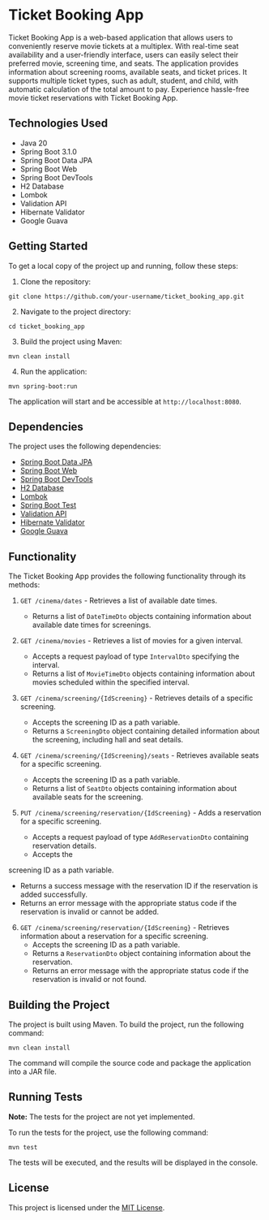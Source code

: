 # Ticket Booking App

Ticket Booking App is a web-based application that allows users to conveniently reserve movie tickets at a multiplex. With real-time seat availability and a user-friendly interface, users can easily select their preferred movie, screening time, and seats. The application provides information about screening rooms, available seats, and ticket prices. It supports multiple ticket types, such as adult, student, and child, with automatic calculation of the total amount to pay. Experience hassle-free movie ticket reservations with Ticket Booking App.

## Technologies Used

- Java 20
- Spring Boot 3.1.0
- Spring Boot Data JPA
- Spring Boot Web
- Spring Boot DevTools
- H2 Database
- Lombok
- Validation API
- Hibernate Validator
- Google Guava

## Getting Started

To get a local copy of the project up and running, follow these steps:

1. Clone the repository:

```
git clone https://github.com/your-username/ticket_booking_app.git
```

2. Navigate to the project directory:

```
cd ticket_booking_app
```

3. Build the project using Maven:

```
mvn clean install
```

4. Run the application:

```
mvn spring-boot:run
```

The application will start and be accessible at `http://localhost:8080`.

## Dependencies

The project uses the following dependencies:

- [Spring Boot Data JPA](https://mvnrepository.com/artifact/org.springframework.boot/spring-boot-starter-data-jpa)
- [Spring Boot Web](https://mvnrepository.com/artifact/org.springframework.boot/spring-boot-starter-web)
- [Spring Boot DevTools](https://mvnrepository.com/artifact/org.springframework.boot/spring-boot-devtools)
- [H2 Database](https://mvnrepository.com/artifact/com.h2database/h2)
- [Lombok](https://mvnrepository.com/artifact/org.projectlombok/lombok)
- [Spring Boot Test](https://mvnrepository.com/artifact/org.springframework.boot/spring-boot-starter-test)
- [Validation API](https://mvnrepository.com/artifact/javax.validation/validation-api)
- [Hibernate Validator](https://mvnrepository.com/artifact/org.hibernate.validator/hibernate-validator)
- [Google Guava](https://mvnrepository.com/artifact/com.google.guava/guava)

## Functionality

The Ticket Booking App provides the following functionality through its methods:

1. `GET /cinema/dates` - Retrieves a list of available date times.
   - Returns a list of `DateTimeDto` objects containing information about available date times for screenings.

2. `GET /cinema/movies` - Retrieves a list of movies for a given interval.
   - Accepts a request payload of type `IntervalDto` specifying the interval.
   - Returns a list of `MovieTimeDto` objects containing information about movies scheduled within the specified interval.

3. `GET /cinema/screening/{IdScreening}` - Retrieves details of a specific screening.
   - Accepts the screening ID as a path variable.
   - Returns a `ScreeningDto` object containing detailed information about the screening, including hall and seat details.

4. `GET /cinema/screening/{IdScreening}/seats` - Retrieves available seats for a specific screening.
   - Accepts the screening ID as a path variable.
   - Returns a list of `SeatDto` objects containing information about available seats for the screening.

5. `PUT /cinema/screening/reservation/{IdScreening}` - Adds a reservation for a specific screening.
   - Accepts a request payload of type `AddReservationDto` containing reservation details.
   - Accepts the

screening ID as a path variable.
- Returns a success message with the reservation ID if the reservation is added successfully.
- Returns an error message with the appropriate status code if the reservation is invalid or cannot be added.

6. `GET /cinema/screening/reservation/{IdScreening}` - Retrieves information about a reservation for a specific screening.
   - Accepts the screening ID as a path variable.
   - Returns a `ReservationDto` object containing information about the reservation.
   - Returns an error message with the appropriate status code if the reservation is invalid or not found.

## Building the Project

The project is built using Maven. To build the project, run the following command:

```
mvn clean install
```

The command will compile the source code and package the application into a JAR file.

## Running Tests

**Note:** The tests for the project are not yet implemented.

To run the tests for the project, use the following command:

```
mvn test
```

The tests will be executed, and the results will be displayed in the console.

## License

This project is licensed under the [MIT License](LICENSE).
